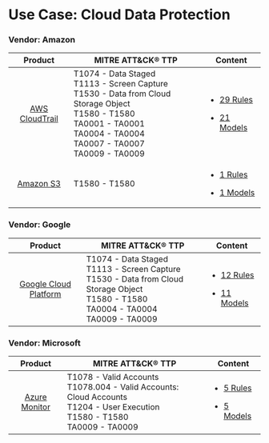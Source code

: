 
Use Case: Cloud Data Protection
===============================

### Vendor: Amazon
|                                  Product                                  | MITRE ATT&CK® TTP                                                                                                                                                                        | Content                                                                                                                                    |
|:-------------------------------------------------------------------------:| ---------------------------------------------------------------------------------------------------------------------------------------------------------------------------------------- | ------------------------------------------------------------------------------------------------------------------------------------------ |
| [AWS CloudTrail](../DS/Amazon/aws_cloudtrail/ds_amazon_aws_cloudtrail.md) | T1074 - Data Staged<br>T1113 - Screen Capture<br>T1530 - Data from Cloud Storage Object<br>T1580 - T1580<br>TA0001 - TA0001<br>TA0004 - TA0004<br>TA0007 - TA0007<br>TA0009 - TA0009<br> | [<ul><li>29 Rules</li></ul><ul><li>21 Models</li></ul>](../DS/Amazon/aws_cloudtrail/RM/r_m_amazon_aws_cloudtrail_Cloud_Data_Protection.md) |
|        [Amazon S3](../DS/Amazon/amazon_s3/ds_amazon_amazon_s3.md)         | T1580 - T1580<br>                                                                                                                                                                        | [<ul><li>1 Rules</li></ul><ul><li>1 Models</li></ul>](../DS/Amazon/amazon_s3/RM/r_m_amazon_amazon_s3_Cloud_Data_Protection.md)             |
### Vendor: Google
|                                            Product                                             | MITRE ATT&CK® TTP                                                                                                                                  | Content                                                                                                                                                  |
|:----------------------------------------------------------------------------------------------:| -------------------------------------------------------------------------------------------------------------------------------------------------- | -------------------------------------------------------------------------------------------------------------------------------------------------------- |
| [Google Cloud Platform](../DS/Google/google_cloud_platform/ds_google_google_cloud_platform.md) | T1074 - Data Staged<br>T1113 - Screen Capture<br>T1530 - Data from Cloud Storage Object<br>T1580 - T1580<br>TA0004 - TA0004<br>TA0009 - TA0009<br> | [<ul><li>12 Rules</li></ul><ul><li>11 Models</li></ul>](../DS/Google/google_cloud_platform/RM/r_m_google_google_cloud_platform_Cloud_Data_Protection.md) |
### Vendor: Microsoft
|                                   Product                                    | MITRE ATT&CK® TTP                                                                                                                      | Content                                                                                                                                      |
|:----------------------------------------------------------------------------:| -------------------------------------------------------------------------------------------------------------------------------------- | -------------------------------------------------------------------------------------------------------------------------------------------- |
| [Azure Monitor](../DS/Microsoft/azure_monitor/ds_microsoft_azure_monitor.md) | T1078 - Valid Accounts<br>T1078.004 - Valid Accounts: Cloud Accounts<br>T1204 - User Execution<br>T1580 - T1580<br>TA0009 - TA0009<br> | [<ul><li>5 Rules</li></ul><ul><li>5 Models</li></ul>](../DS/Microsoft/azure_monitor/RM/r_m_microsoft_azure_monitor_Cloud_Data_Protection.md) |